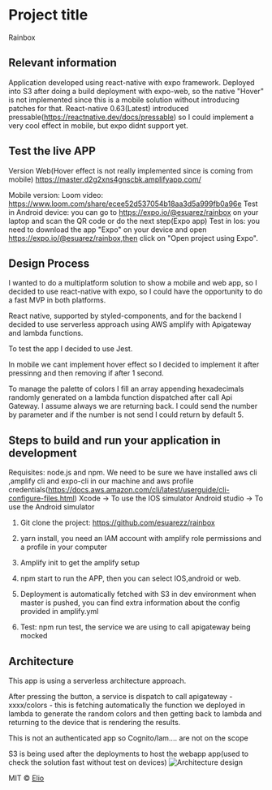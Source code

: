 # Project title
Rainbox

## Relevant information
Application developed using react-native with expo framework.
Deployed into S3 after doing a build deployment with expo-web, so the native "Hover" is not implemented since this is a mobile solution without introducing patches for that.
React-native 0.63(Latest) introduced pressable(https://reactnative.dev/docs/pressable) so I could implement a very cool effect
in mobile, but expo didnt support yet.


## Test the live APP
Version Web(Hover effect is not really implemented since is coming from mobile) 
https://master.d2g2xns4gnscbk.amplifyapp.com/

Mobile version:
Loom video: https://www.loom.com/share/ecee52d537054b18aa3d5a999fb0a96e
Test in Android device: you can go to https://expo.io/@esuarez/rainbox on your laptop and scan the QR code or do the next step(Expo app)
Test in Ios: you need to download the app "Expo" on your device and open https://expo.io/@esuarez/rainbox,then click on "Open project using Expo". 


## Design Process
I wanted to do a multiplatform solution to show a mobile and web app, so I decided to use react-native with expo,
so I could have the opportunity to do a fast MVP in both platforms.

React native, supported by styled-components, and for the backend I decided to use serverless approach using AWS amplify with  Apigateway and lambda functions.

To test the app I decided to use Jest.

In mobile we cant implement hover effect so I decided to implement it after pressinng and then removing if after 1 second.

To manage the palette of colors I fill an array appending hexadecimals randomly generated on a lambda function dispatched after call Api Gateway. I assume always we are returning back. I could send the number by parameter and if the number is not send I could return by default 5.


## Steps to build and run your application in development
Requisites: node.js and npm.
We need to be sure we have installed aws cli ,amplify cli and expo-cli in our machine and aws profile credentials(https://docs.aws.amazon.com/cli/latest/userguide/cli-configure-files.html) 
Xcode -> To use the IOS simulator
Android studio -> To use the Android simulator

1) Git clone the project: https://github.com/esuarezz/rainbox
2) yarn install, you need an IAM account with amplify role permissions and a profile in your computer
3) Amplify init to get the amplify setup  
4) npm start to run the APP, then you can select IOS,android or web.
5) Deployment is automatically fetched with S3 in dev environment when master is pushed, you can find extra information about the config provided in amplify.yml

6) Test: npm run test, the service we are using to call apigateway being mocked 

## Architecture
This app is using a serverless architecture approach.

After pressing the button, a service is dispatch to call apigateway - xxxx/colors - this is fetching automatically the function we deployed in lambda to generate the random colors and then getting back to lambda and returning to the device that is rendering the results.

This is not an authenticated app so Cognito/Iam.... are not on the scope

S3 is being used after the deployments to host the webapp app(used to check the solution fast without test on devices)
![Architecture design](https://ibb.co/rGVnwGY)


MIT © [Elio]()